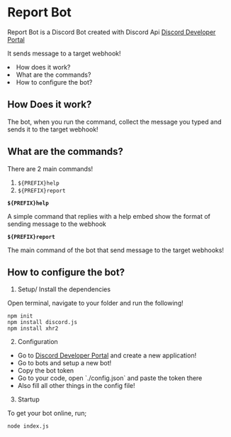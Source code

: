 # Report Bot

Report Bot is a Discord Bot created with Discord Api <a href="https://discord.com/developers/docs/intro">Discord Developer Portal</a>

It sends message to a target webhook!

<li> How does it work?</li>
<li> What are the commands?</li>
<li> How to configure the bot?</li>

## How Does it work?

The bot, when you run the command, collect the message you typed and sends it to the target webhook!

## What are the commands?

There are 2 main commands!

1. `${PREFIX}help`
3. `${PREFIX}report`

**`${PREFIX}help`**

A simple command that replies with a help embed show the format of sending message to the webhook


**`${PREFIX}report`**

The main command of the bot that send message to the target webhooks!

## How to configure the bot?

1. Setup/ Install the dependencies 

Open terminal, navigate to your folder and run the following!
```
npm init
npm install discord.js
npm install xhr2
```

2. Configuration

<ul>
    <li>Go to <a href="https://discord.com/developers/applications">Discord Developer Portal</a> and create a new application!</li>
    <li>Go to bots and setup a new bot!</li>
    <li>Copy the bot token</li>
    <li>Go to your code, open `./config.json` and paste the token there</li>
    <li>Also fill all other things in the config file!</li>
</ul>

3. Startup

To get your bot online, run;
```
node index.js
```